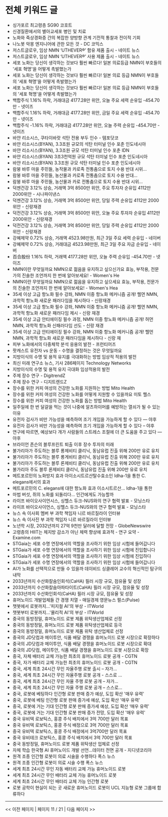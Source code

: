 # 전체 키워드 글

- 싱가포르 최고령층 SG90 코호트
- 신경질환에서의 별아교세포 병인 및 치료
- 노화와 죽상경화증 간의 복잡한 양방향 관계 기전적 통찰과 전이적 기회
- 나노봇 악몽 엔지니어에 관한 모든 것 - DC 코믹스
- 저스트글로우, 임상 NMN ‘UTHEVER®’ 함유 제품 출시 - 네이트 뉴스
- 저스트글로우, 임상 NMN ‘UTHEVER®’ 사용 제품 출시 - 네이트 뉴스
- 세포 노화는 당신이 생각하는 것보다 훨씬 빠르다! 일본 의료등급 NMN이 부호들의 '세포 혁명'을 어떻게 촉발했는가
- 세포 노화는 당신이 생각하는 것보다 훨씬 빠르다! 일본 의료 등급 NMN이 부호들의 ‘세포 혁명’을 어떻게 촉발했는가
- 세포 노화는 당신이 생각하는 것보다 훨씬 빠르다! 일본 의료 등급 NMN이 부호들의 '세포 혁명'을 어떻게 촉발했는가
- 백합주식 1.16% 하락, 거래대금 4177.28만 위안, 오늘 주요 세력 순유입 -454.70만 - 넷이즈
- 백합주식 1.16% 하락, 거래대금 4177.28만 위안, 금일 주요 세력 순유입 -454.70만 - 넷이즈
- 백합주식 -1.16% 하락, 거래대금 4177.28만 위안, 오늘 주력 순유입 -454.70만 - 넷이즈
- 바얀 리소시스, 쿠타이바랏 석탄 전용 부두 인수 - 템포닷코
- 바얀 리소시스(BYAN), 3.3조원 규모의 석탄 터미널 인수  포춘 인도네시아
- 바얀 리소시스(BYAN), 3.3조원 규모 석탄 터미널 인수  포춘 IDN
- 바얀 리소시스(BYAN) 3조3천억원 규모 석탄 터미널 인수  포춘 인도네시아
- 바얀 리소시스(BYAN) 3.3조원 규모 석탄 터미널 인수  포춘 인도네시아
- 람붕 바루 마을 주민들, 농작물과 카로족 전통춤으로 토지 수용 반대 시위...
- 람붕 바루 마을 주민들, 농산물과 카로족 전통춤으로 토지 수용 반대...
- 람붕 바루 마을 주민들, 농산물과 카로 전통춤으로 토지 수용 반대 시위...
- 덕젠건강 3.12% 상승, 거래액 3억 8500만 위안, 주요 투자자 순유입 4112만 2000위안 - 시나파이낸스
- 덕젠건강 3.12% 상승, 거래액 3억 8500만 위안, 당일 주력 순유입 4112만 2000위안 - 신랑재경
- 덕전건강 3.12% 상승, 거래액 3억 8500만 위안, 오늘 주요 투자자 순유입 4112만 2000위안 - 신랑재경
- 덕전건강 3.12% 상승, 거래액 3억 8500만 위안, 당일 주력 순유입 4112만 2000위안 - 신랑재경
- 강혜제약 0.72% 상승, 거래액 4523.98만원, 최근 3일 주요 세력 순유입 - 네이버
- 강혜제약 0.72% 상승, 거래대금 4523.98만원, 최근 3일 주요 자금 순유입 - 네이버
- 百合股份 1.16% 하락, 거래액 4177.28만 위안, 오늘 주력 순유입 -454.70만 - 넷이즈
- NMN이란 무엇일까요 NMN으로 젊음을 유지하고 싶으신가요 효능, 부작용, 전문가의 진솔한 조언까지 한 번에 알아보세요! - Women's He
- NMN이란 무엇일까요 NMN으로 젊음을 유지하고 싶으세요 효능, 부작용, 전문가의 진솔한 조언까지 한 번에 알아보세요! - Women's Hea
- 35세 이상 고급 항노화 필수 강좌, NMN 이중 항노화 메커니즘 공개! 헬먼 NMN, 과학적 항노화 새로운 패러다임을 제시하다 - 신랑재경
- 35세 이상 고급 항노화 필수 강좌, NMN 이중 항노화 메커니즘 공개! 헬먼 NMN, 과학적 항노화 새로운 패러다임 제시 - 신랑 재경
- 35세 이상 고급 안티에이징 필수 과정, NMN 이중 항노화 메커니즘 공개! 허먼 NMN, 과학적 항노화 신패러다임 선도 - 신랑 재경
- 35세 이상 고급 안티에이징 필수 강좌, NMN 이중 항노화 메커니즘 공개! 헬먼 NMN, 과학적 항노화 새로운 패러다임을 제시하다 - 신랑 재
- 피부 노화에서의 다중체학 분석 응용의 발전 - 프런티어즈
- 팟캐스트 유전자 vs 운동 - 수명을 결정하는 것은 무엇일까요
- 지방이식의 수명 및 용적 유지를 극대화하는 방법 임상적 적용의 발전
- 최신 미래 연구소 뉴스, 기사  286페이지  Technology Networks
- 지방이식의 수명 및 용적 유지 극대화 임상적용의 발전
- 주제 장수 연구 - DigitrendZ
- 주제 장수 연구 - 디지트렌드Z
- 장수를 위한 커피 여성의 건강한 노화를 지원하는 방법  Mito Health
- 장수를 위한 커피 여성의 건강한 노화를 어떻게 지원할 수 있을까요  미토 헬스
- 장수를 위한 커피 여성의 건강한 노화를 돕는 방법  Mito Health
- 일주일에 한 번 달걀을 먹는 것이 나중에 알츠하이머를 예방하는 열쇠가 될 수 있는 이유
- 유전자 검사가 비만 가능성을 예측하여 조기 개입을 가능하게 할 수 있다 — 야후
- 유전자 검사가 비만 가능성을 예측하여 조기 개입을 가능하게 할 수 있다 – 야후
- 연구에 따르면, 예상보다 개가 사람들의 스트레스 조절에 더 큰 도움을 주고 있다 — 야후
- 브라이언 존슨의 블루프린트 퇴출 이후 장수 투자의 미래
- 불가리아가 주도하는 블루 롱제비티 클리닉, 동남유럽 진출 위해 200만 유로 유치
- 불가리아가 주도하는 블루 롱게비티 클리닉, 동남유럽 진출 위해 200만 유로 유치
- 불가리아가 주도하는 블루 론제비티 클리닉, 동남유럽 진출 위해 200만 유로 유치
- 불가리아 주도 블루 론제비티 클리닉, 동남유럽 진출 위해 200만 유로 유치
- 메트포르민의 노화방지 효과 아이소시트르산탈수효소인 Idha-1을 통한 C. elegans에서의 효과
- 메트포르민의 C. elegans에 대한 항노화 효과 이소시트르산... Idha-1을 통한
- 마법 버섯, 쥐의 노화를 되돌리다… 인간에게도 가능할까
- 라이프 바이오사이언시스, 싱헬스 듀크-NUS와의 연구 협력 발표 - 모닝스타
- 라이프 바이오사이언스, 싱헬스 듀크-NUS와의 연구 협력 발표 - 모닝스타
- 뉴스 속 이사회 멤버 부 과학 책임자 니르 바르질라이 인터뷰
- 뉴스 속 이사진 부 과학 책임자 니르 바르질라이 인터뷰
- 노년학 시장, 2032년까지 27억 9천만 달러에 달할 전망 - GlobeNewswire
- 고령층의 HIIT는 체지방 감소가 아닌 체력 향상에 효과적 - 연구 요약 - Examine.com
- STGaia는 세포 수명 연장에서의 역할을 조사하기 위한 임상 시험에 들어갑니다
- STGaia가 세포 수명 연장에서의 역할을 조사하기 위한 임상 시험에 진입합니다
- STGaia가 세포 수명 연장에서의 역할을 조사하기 위한 임상 시험에 진입하다
- STGaia가 세포 수명 연장에서의 역할을 조사하기 위한 임상 시험에 들어갑니다
- AI가 노화를 선택적으로 만들 수 있을까 데이비드 싱클레어 교수의 혁신적인 탐구의 내막
- 2033년까지 수산화칼슘인회석(CaHA) 필러 시장 규모, 점유율 및 성장
- 2033년까지 수산화칼슘아파타이트(CaHA) 필러 시장 규모, 점유율 및 성장
- 2033년까지 수산화인회석(CaHA) 필러 시장 규모, 점유율 및 성장
- 휴머노이드 개발업체들 간 경쟁 치열 - 매일경제 영문뉴스 펄스(Pulse)
- 챗봇에서 로봇까지…'피지컬 AI'의 부상 - ITWorld
- 챗봇부터 로봇까지…'물리적 AI'의 부상 - ITWorld
- 중국의 동방정밀, 휴머노이드 로봇 제품 위탁생산업체로 선정
- 중국의 동방정밀, 휴머노이드 로봇 제품 위탁생산업체로 등극
- 중국의 동방정밀, 휴머노이드 로봇 제품 위탁 생산업체로 선정
- 중국의 JD닷컴과 메이투안, 식품 배달 경쟁을 휴머노이드 로봇 시장으로 확장하다
- 중국의 JD닷컴과 메이투안, 식품 배달 경쟁을 휴머노이드 로봇 시장으로 확대
- 중국의 JD닷컴, 메이투안, 식품 배달 경쟁을 휴머노이드 로봇 시장으로 확장
- 중국, 자체 배터리 교체 가능한 최초의 휴머노이드 로봇 공개 - CGTN
- 중국, 자가 배터리 교체 가능한 최초의 휴머노이드 로봇 공개 - CGTN
- 중국, 세계 최초 24시간 무인 자율주행 로봇 출시 – 자가…
- 중국, 세계 최초 24시간 무인 자율주행 로봇 공개 - 스스로 …
- 중국, 세계 최초 24시간 무인 자율 주행 로봇 공개 – 자가…
- 중국, 세계 최초 24시간 무인 자율 주행 로봇 공개 – 스스로…
- 중국, 로봇에 베팅하다 인간형 로봇 판매 증가 예상, 도입 확산 '매우 유력'
- 중국, 로봇에 베팅 인간형 로봇 판매 증가세 예상, 도입 확산 '매우 유력'
- 중국, 로봇에 거는 기대 인간형 로봇 판매 증가세 예상, 도입 확산 ‘매우 유력’
- 중국, 로봇에 거는 기대 인간형 로봇 판매 증가 전망, 도입 확산 '매우 유력'
- 중국 유비텍 로보틱스, 홍콩 주식 배치에서 3억 700만 달러 목표
- 중국 유비텍 로보틱스, 홍콩 주식 배정으로 3억 700만 달러 목표
- 중국 유비텍 로보틱스, 홍콩 주식 배정에서 3억700만 달러 목표
- 중국 유비테크 로보틱스, 홍콩 주식 배치에서 3억 700만 달러 목표
- 중국 동방정밀, 휴머노이드 로봇 제품 위탁생산 업체로 선정
- 자체 학습 한국형 AI 휴머노이드 개발 선언…데이터 전면 공개 - 지디넷코리아
- 원격 조종 인간형 로봇이 의료 시술을 수행하다  폭스 뉴스
- 원격 조종 인간형 로봇이 의료 시술 수행  폭스 뉴스
- 세계 최초 24시간 무인 자동 배터리 교체 가능 휴머노이드 로봇
- 세계 최초 24시간 무인 배터리 교체 가능 휴머노이드 로봇
- 세계 최초 24시간 무인 배터리 교체 가능 인간형 로봇
- 로봇 공학이 현실이 되는 곳 새로운 휴머노이드 로봇이 UCL 지능형 로봇 그룹에 합류하다

---
<< 이전 페이지 | 페이지 11 / 21 | 다음 페이지 >>